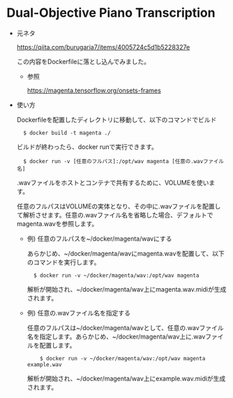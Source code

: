 # Dual-Objective Piano Transcription

- 元ネタ

    https://qiita.com/burugaria7/items/4005724c5d1b5228327e

    この内容をDockerfileに落とし込んでみました。

    - 参照

        https://magenta.tensorflow.org/onsets-frames

- 使い方

    Dockerfileを配置したディレクトリに移動して、以下のコマンドでビルド

        $ docker build -t magenta ./


    ビルドが終わったら、docker runで実行できます。

        $ docker run -v [任意のフルパス]:/opt/wav magenta [任意の.wavファイル名]

    .wavファイルをホストとコンテナで共有するために、VOLUMEを使います。
    
    任意のフルパスはVOLUMEの実体となり、その中に.wavファイルを配置して解析させます。任意の.wavファイル名を省略した場合、デフォルトでmagenta.wavを参照します。

    - 例) 任意のフルパスを~/docker/magenta/wavにする
        
        あらかじめ、~/docker/magenta/wavにmagenta.wavを配置して、以下のコマンドを実行します。

            $ docker run -v ~/docker/magenta/wav:/opt/wav magenta

        解析が開始され、~/docker/magenta/wav上にmagenta.wav.midiが生成されます。

    - 例) 任意の.wavファイル名を指定する

        任意のフルパスは~/docker/magenta/wavとして、任意の.wavファイル名を指定します。あらかじめ、~/docker/magenta/wav上に.wavファイルを配置します。

              $ docker run -v ~/docker/magenta/wav:/opt/wav magenta example.wav

        解析が開始され、~/docker/magenta/wav上にexample.wav.midiが生成されます。